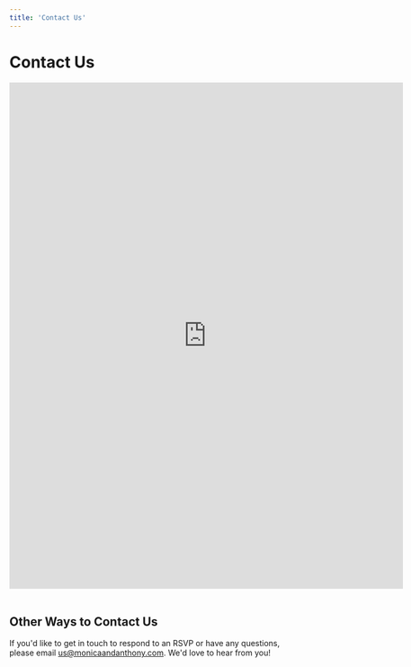 ```yaml
---
title: 'Contact Us'
---
```


# Contact Us

<iframe src="https://docs.google.com/spreadsheet/embeddedform?formkey=dG5VVHhFLXlNc0ZJd3VnU2lZcFJCUlE6MQ" width="700" height="900" frameborder="0" marginheight="0" marginwidth="0">Loading...</iframe>

<div><br></div>

## Other Ways to Contact Us
If you'd like to get in touch to respond to an RSVP or have any questions, please email <us@monicaandanthony.com>. We'd love to hear from you!
